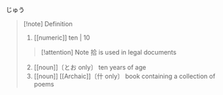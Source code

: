 じゅう
>[!note] Definition
> 1.  [[numeric]]
>    ten | 10
>> [!attention] Note
>> 拾 is used in legal documents
> 2.  [[noun]]〔とお only〕
>   ten years of age
> 3.  [[noun]] [[Archaic]]〔什 only〕
>   book containing a collection of poems
